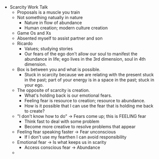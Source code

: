 - Scarcity Work Talk
	- Proposals is a muscle you train
	- Not something natually in nature
		- Nature in flow of abundance
		- Human creation; modern culture creation
	- Game Os and Xs
	- Absented myself to assist partner and son
	- Ricardo
		- Values; studying stories
		- Our fears of the ego don't allow our soul to manifest the abundance in life; ego lives in the 3rd dimension, soul in 4th dimension.
	- Box is between you and what is possible.
		- Stuck in scarcity because we are relating with the present stuck in the past; part of your energy is in a space in the past; stuck in your ego.
	- The opposite of scarcity is creation.
		- What's holding back is our emotional fears.
		- Feeling fear is resource to creation; resource to abundance.
		- How is it possible that I can use the fear that is holding me back to create?
	- "I don't know how to do" -> Fears come up; this is FEELING fear
		- Think fast to deal with some problem
		- Become more creative to resolve problems that appear
	- Feeling fear speaking faster -> Fear unconscious
		- If I don't use my fearthen I can avoid responsibility
	- Emotional fear -> Is what keeps us in scarity
		- Access conscious fear -> Abundance
	-
